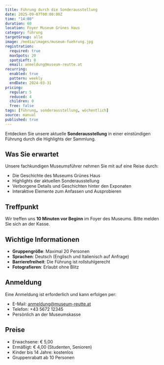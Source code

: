 ```yaml
---
title: Führung durch die Sonderausstellung
date: 2025-09-07T00:00:00Z
time: "14:00"
duration: 60
location: Foyer Museum Grünes Haus
category: führung
targetGroup: alle
image: /media/images/museum-fuehrung.jpg
registration:
  required: true
  maxSpots: 20
  spotsLeft: 8
  email: anmeldung@museum-reutte.at
recurring:
  enabled: true
  pattern: weekly
  endDate: 2024-03-31
pricing:
  regular: 5
  reduced: 4
  children: 0
  free: false
tags: [führung, sonderausstellung, wöchentlich]
source: manual
published: true
---
```


Entdecken Sie unsere aktuelle **Sonderausstellung** in einer einstündigen Führung durch die Highlights der Sammlung.

## Was Sie erwartet

Unsere fachkundigen Museumsführer nehmen Sie mit auf eine Reise durch:

- Die Geschichte des Museums Grünes Haus
- Highlights der aktuellen Sonderausstellung
- Verborgene Details und Geschichten hinter den Exponaten
- Interaktive Elemente zum Anfassen und Ausprobieren

## Treffpunkt

Wir treffen uns **10 Minuten vor Beginn** im Foyer des Museums. Bitte melden Sie sich an der Kasse.

## Wichtige Informationen

- **Gruppengröße**: Maximal 20 Personen
- **Sprachen**: Deutsch (Englisch und Italienisch auf Anfrage)
- **Barrierefreiheit**: Die Führung ist rollstuhlgerecht
- **Fotografieren**: Erlaubt ohne Blitz

## Anmeldung

Eine Anmeldung ist erforderlich und kann erfolgen per:
- E-Mail: anmeldung@museum-reutte.at
- Telefon: +43 5672 12345
- Persönlich an der Museumskasse

## Preise

- Erwachsene: € 5,00
- Ermäßigt: € 4,00 (Studenten, Senioren)
- Kinder bis 14 Jahre: kostenlos
- Gruppenrabatt ab 10 Personen